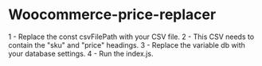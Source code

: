 # Woocommerce-price-replacer

1 - Replace the const csvFilePath with your CSV file.
2 - This CSV needs to contain the "sku" and "price" headings.
3 - Replace the variable db with your database settings.
4 - Run the index.js.
